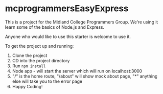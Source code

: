 # mcprogrammersEasyExpress
This is a project for the Midland College Programmers Group. We're using it learn some of the basics of Node.js and Express. 

Anyone who would like to use this starter is welcome to use it. 

To get the project up and running:
1) Clone the project
2) CD into the project directory
3) Run `npm install`
4) Node app - will start the server which will run on localhost:3000
5) "/" is the home route, "/about" will show mock about page, "*" anything else will take you to the error page
6) Happy Coding!
